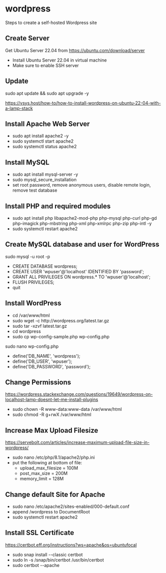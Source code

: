 # wordpress
Steps to create a self-hosted Wordpress site

## Create Server

Get Ubuntu Server 22.04 from https://ubuntu.com/download/server
<ul>
  <li>Install Ubuntu Server 22.04 in virtual machine
  <li>Make sure to enable SSH server
</ul>

## Update

sudo apt update && sudo apt upgrade -y

https://vsys.host/how-to/how-to-install-wordpress-on-ubuntu-22-04-with-a-lamp-stack

## Install Apache Web Server

<ul>
  <li>sudo apt install apache2 -y
  <li>sudo systemctl start apache2
  <li>sudo systemctl status apache2
</ul>

## Install MySQL

<ul>
  <li>sudo apt install mysql-server -y
  <li>sudo mysql_secure_installation
  <li>set root password, remove anonymous users, disable remote login, remove test database
</ul>

## Install PHP and required modules

<ul>
  <li>sudo apt install php libapache2-mod-php php-mysql php-curl php-gd php-imagick php-mbstring php-xml php-xmlrpc php-zip php-intl -y
  <li>sudo systemctl restart apache2
</ul>

## Create MySQL database and user for WordPress

sudo mysql -u root -p

<ul>
  <li>CREATE DATABASE wordpress;
  <li>CREATE USER 'wpuser'@'localhost' IDENTIFIED BY 'password';
  <li>GRANT ALL PRIVILEGES ON wordpress.* TO 'wpuser'@'localhost';
  <li>FLUSH PRIVILEGES;
  <li>quit
</ul>

## Install WordPress

<ul>
  <li>cd /var/www/html
  <li>sudo wget -c http://wordpress.org/latest.tar.gz
  <li>sudo tar -xzvf latest.tar.gz
  <li>cd wordpress
  <li>sudo cp wp-config-sample.php wp-config.php
</ul>

sudo nano wp-config.php

<ul>
  <li>define('DB_NAME', 'wordpress');
  <li>define('DB_USER', 'wpuser');
  <li>define('DB_PASSWORD', 'password');
</ul>

## Change Permissions

https://wordpress.stackexchange.com/questions/19649/wordpress-on-localhost-lamp-doesnt-let-me-install-plugins

<ul>
  <li>sudo chown -R www-data:www-data /var/www/html
  <li>sudo chmod -R g+rwX /var/www/html
</ul>

## Increase Max Upload Filesize

https://servebolt.com/articles/increase-maximum-upload-file-size-in-wordpress/

<ul>
  <li>sudo nano /etc/php/8.1/apache2/php.ini

  <li>put the following at bottom of file:

  <ul>
    <li>upload_max_filesize = 100M
    <li>post_max_size = 200M
    <li>memory_limit = 128M
  </ul>
</ul>

## Change default Site for Apache

<ul>
  <li>sudo nano /etc/apache2/sites-enabled/000-default.conf
  <li>append /wordpress to DocumentRoot
  <li>sudo systemctl restart apache2
</ul>

## Install SSL Certificate

https://certbot.eff.org/instructions?ws=apache&os=ubuntufocal

<ul>
  <li>sudo snap install --classic certbot
  <li>sudo ln -s /snap/bin/certbot /usr/bin/certbot
  <li>sudo certbot --apache
</ul>
